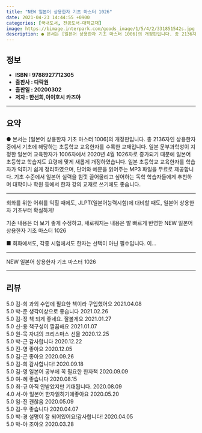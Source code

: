 ```yaml
---
title: "NEW 일본어 상용한자 기초 마스터 1026"
date: 2021-04-23 14:44:55 +0900
categories: [국내도서, 전공도서-대학교재]
image: https://bimage.interpark.com/goods_image/1/5/4/2/331851542s.jpg
description: ● 본서는 [일본어 상용한자 기초 마스터 1006]의 개정판입니다. 총 2136자인 상용한자 중에서 기초에 해당하는 초등학교 교육한자를 수록한 교재입니다. 일본 문부과학성이 지정한 일본어 교육한자가 1006자에서 2020년 4월 1026자로 증가되기 때문에 일본어 초등학교 학습지도 요
---
```


## **정보**

- **ISBN : 9788927712305**
- **출판사 : 다락원**
- **출판일 : 20200302**
- **저자 : 한선희,이이호시 카즈야**

------



## **요약**

●  본서는 [일본어 상용한자 기초 마스터 1006]의 개정판입니다. 총 2136자인 상용한자 중에서 기초에 해당하는 초등학교 교육한자를 수록한 교재입니다. 일본 문부과학성이 지정한 일본어 교육한자가 1006자에서 2020년 4월 1026자로 증가되기 때문에 일본어 초등학교 학습지도 요령에 맞게 새롭게 개정하였습니다. 일본 초등학교 교육한자를 학습자가 익히기 쉽게 정리하였으며, 단어와 예문을 읽어주는 MP3 파일을 무료로 제공합니다. 기초 수준에서 일본어 실력을 힘껏 끌어올리고 싶어하는 독학 학습자들에게 추천하며 대학이나 학원 등에서 한자 강의 교재로 쓰기에도 좋습니다.

------

회화를 위한 어휘를 익힐 때에도,
JLPT(일본어능력시험)에 대비할 때도, 
일본어 상용한자 기초부터 확실하게!

기존 내용은 더 보기 좋게 수정하고, 새로워지는 내용은 발 빠르게 반영한
NEW 일본어 상용한자 기초 마스터 1026

■ 회화에서도, 각종 시험에서도 한자는 선택이 아닌 필수입니다. 이... 

------


NEW 일본어 상용한자 기초 마스터 1026 

------


## **리뷰** 

5.0 김-희 과외 수업에 필요한 책이라 구입했어요 2021.04.08 <br/>5.0 박-준 생각이상으로 좋습니다 2021.02.26 <br/>5.0 김-정 책 되게 좋네요. 잘볼게요 2021.01.27 <br/>5.0 신-용 책구성이 깔끔해요 2021.01.07 <br/>5.0 원-묵 자녀의 크리스마스 선물 2020.12.25 <br/>5.0 박-근 감사합니다  2020.12.22 <br/>5.0 진-영 좋아요 2020.12.05 <br/>5.0 김-곤 좋아요 2020.09.26 <br/>5.0 김-희 감사합니다! 2020.09.18 <br/>5.0 김-영 일본어 공부에 꼭 필요한 한자책 2020.09.09 <br/>5.0 여-혜 좋습니다 2020.08.15 <br/>5.0 최-규 아직 안받았지만 기대됩니다. 2020.08.09 <br/>4.0 서-아 일본어 한자읽히기에좋아요 2020.05.20 <br/>5.0 임-진 괜찮음 2020.05.09 <br/>5.0 김-우 좋습니다 2020.04.07 <br/>5.0 박-경 설명이 잘 되어있어요!감사합니다! 2020.04.05 <br/>5.0 박-아 조아오 2020.03.28 <br/>